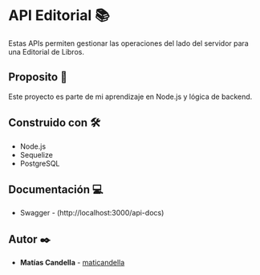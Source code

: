 # API Editorial 📚

Estas APIs permiten gestionar las operaciones del lado del servidor para una Editorial de Libros.

## Proposito 🚀

Este proyecto es parte de mi aprendizaje en Node.js y lógica de backend.

## Construido con 🛠️

* Node.js
* Sequelize
* PostgreSQL

## Documentación :computer:

* Swagger - (http://localhost:3000/api-docs)

## Autor ✒️

* **Matías Candella** - [maticandella](https://github.com/maticandella)
